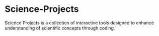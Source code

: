 # Science-Projects
Science Projects is a collection of interactive tools designed to enhance understanding of scientific concepts through coding.
